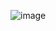 ![image](https://github.com/magioladitis/st3dm2023/assets/5201502/9480679a-c4d6-48d8-8ccb-728ff025e463)
